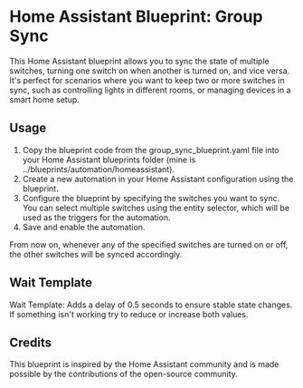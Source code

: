 # Home Assistant Blueprint: Group Sync
This Home Assistant blueprint allows you to sync the state of multiple switches, turning one switch on when another is turned on, and vice versa. It's perfect for scenarios where you want to keep two or more switches in sync, such as controlling lights in different rooms, or managing devices in a smart home setup.

## Usage
1. Copy the blueprint code from the group_sync_blueprint.yaml file into your Home Assistant blueprints folder (mine is ../blueprints/automation/homeassistant).
2. Create a new automation in your Home Assistant configuration using the blueprint.
3. Configure the blueprint by specifying the switches you want to sync. You can select multiple switches using the entity selector, which will be used as the triggers for the automation.
4. Save and enable the automation.

From now on, whenever any of the specified switches are turned on or off, the other switches will be synced accordingly.

## Wait Template
Wait Template: Adds a delay of 0.5 seconds to ensure stable state changes.
If something isn't working try to reduce or increase both values.

## Credits
This blueprint is inspired by the Home Assistant community and is made possible by the contributions of the open-source community.
